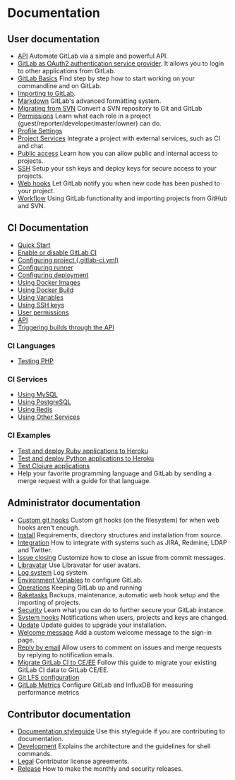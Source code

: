 # Documentation

## User documentation

- [API](api/README.md) Automate GitLab via a simple and powerful API.
- [GitLab as OAuth2 authentication service provider](integration/oauth_provider.md). It allows you to login to other applications from GitLab.
- [GitLab Basics](gitlab-basics/README.md) Find step by step how to start working on your commandline and on GitLab.
- [Importing to GitLab](workflow/importing/README.md).
- [Markdown](markdown/markdown.md) GitLab's advanced formatting system.
- [Migrating from SVN](workflow/importing/migrating_from_svn.md) Convert a SVN repository to Git and GitLab
- [Permissions](permissions/permissions.md) Learn what each role in a project (guest/reporter/developer/master/owner) can do.
- [Profile Settings](profile/README.md)
- [Project Services](project_services/project_services.md) Integrate a project with external services, such as CI and chat.
- [Public access](public_access/public_access.md) Learn how you can allow public and internal access to projects.
- [SSH](ssh/README.md) Setup your ssh keys and deploy keys for secure access to your projects.
- [Web hooks](web_hooks/web_hooks.md) Let GitLab notify you when new code has been pushed to your project.
- [Workflow](workflow/README.md) Using GitLab functionality and importing projects from GitHub and SVN.

## CI Documentation

- [Quick Start](ci/quick_start/README.md)
- [Enable or disable GitLab CI](ci/enable_or_disable_ci.md)
- [Configuring project (.gitlab-ci.yml)](ci/yaml/README.md)
- [Configuring runner](ci/runners/README.md)
- [Configuring deployment](ci/deployment/README.md)
- [Using Docker Images](ci/docker/using_docker_images.md)
- [Using Docker Build](ci/docker/using_docker_build.md)
- [Using Variables](ci/variables/README.md)
- [Using SSH keys](ci/ssh_keys/README.md)
- [User permissions](ci/permissions/README.md)
- [API](ci/api/README.md)
- [Triggering builds through the API](ci/triggers/README.md)

### CI Languages

- [Testing PHP](ci/languages/php.md)

### CI Services

- [Using MySQL](ci/services/mysql.md)
- [Using PostgreSQL](ci/services/postgres.md)
- [Using Redis](ci/services/redis.md)
- [Using Other Services](ci/docker/using_docker_images.md#how-to-use-other-images-as-services)

### CI Examples

- [Test and deploy Ruby applications to Heroku](ci/examples/test-and-deploy-ruby-application-to-heroku.md)
- [Test and deploy Python applications to Heroku](ci/examples/test-and-deploy-python-application-to-heroku.md)
- [Test Clojure applications](ci/examples/test-clojure-application.md)
- Help your favorite programming language and GitLab by sending a merge request with a guide for that language.

## Administrator documentation

- [Custom git hooks](hooks/custom_hooks.md) Custom git hooks (on the filesystem) for when web hooks aren't enough.
- [Install](install/README.md) Requirements, directory structures and installation from source.
- [Integration](integration/README.md) How to integrate with systems such as JIRA, Redmine, LDAP and Twitter.
- [Issue closing](customization/issue_closing.md) Customize how to close an issue from commit messages.
- [Libravatar](customization/libravatar.md) Use Libravatar for user avatars.
- [Log system](logs/logs.md) Log system.
- [Environment Variables](administration/environment_variables.md) to configure GitLab.
- [Operations](operations/README.md) Keeping GitLab up and running
- [Raketasks](raketasks/README.md) Backups, maintenance, automatic web hook setup and the importing of projects.
- [Security](security/README.md) Learn what you can do to further secure your GitLab instance.
- [System hooks](system_hooks/system_hooks.md) Notifications when users, projects and keys are changed.
- [Update](update/README.md) Update guides to upgrade your installation.
- [Welcome message](customization/welcome_message.md) Add a custom welcome message to the sign-in page.
- [Reply by email](incoming_email/README.md) Allow users to comment on issues and merge requests by replying to notification emails.
- [Migrate GitLab CI to CE/EE](migrate_ci_to_ce/README.md) Follow this guide to migrate your existing GitLab CI data to GitLab CE/EE.
- [Git LFS configuration](workflow/lfs/lfs_administration.md)
- [GitLab Metrics](integration/metrics/introduction.md) Configure GitLab and InfluxDB for measuring performance metrics

## Contributor documentation

- [Documentation styleguide](development/doc_styleguide.md) Use this styleguide if you are
  contributing to documentation.
- [Development](development/README.md) Explains the architecture and the guidelines for shell commands.
- [Legal](legal/README.md) Contributor license agreements.
- [Release](release/README.md) How to make the monthly and security releases.
